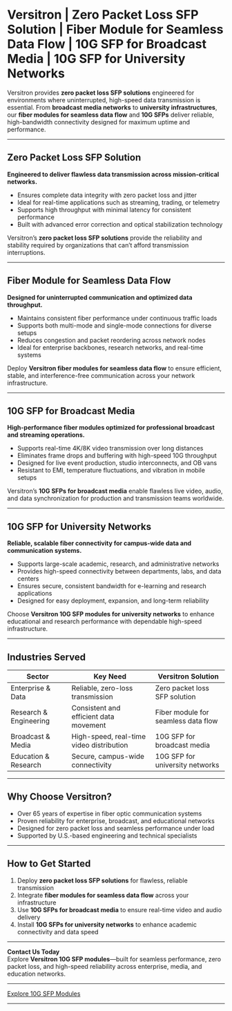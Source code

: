 # Versitron | Zero Packet Loss SFP Solution | Fiber Module for Seamless Data Flow | 10G SFP for Broadcast Media | 10G SFP for University Networks

Versitron provides **zero packet loss SFP solutions** engineered for environments where uninterrupted, high-speed data transmission is essential. From **broadcast media networks** to **university infrastructures**, our **fiber modules for seamless data flow** and **10G SFPs** deliver reliable, high-bandwidth connectivity designed for maximum uptime and performance.

---

## Zero Packet Loss SFP Solution

**Engineered to deliver flawless data transmission across mission-critical networks.**

- Ensures complete data integrity with zero packet loss and jitter  
- Ideal for real-time applications such as streaming, trading, or telemetry  
- Supports high throughput with minimal latency for consistent performance  
- Built with advanced error correction and optical stabilization technology  

Versitron’s **zero packet loss SFP solutions** provide the reliability and stability required by organizations that can’t afford transmission interruptions.

---

## Fiber Module for Seamless Data Flow

**Designed for uninterrupted communication and optimized data throughput.**

- Maintains consistent fiber performance under continuous traffic loads  
- Supports both multi-mode and single-mode connections for diverse setups  
- Reduces congestion and packet reordering across network nodes  
- Ideal for enterprise backbones, research networks, and real-time systems  

Deploy **Versitron fiber modules for seamless data flow** to ensure efficient, stable, and interference-free communication across your network infrastructure.

---

## 10G SFP for Broadcast Media

**High-performance fiber modules optimized for professional broadcast and streaming operations.**

- Supports real-time 4K/8K video transmission over long distances  
- Eliminates frame drops and buffering with high-speed 10G throughput  
- Designed for live event production, studio interconnects, and OB vans  
- Resistant to EMI, temperature fluctuations, and vibration in mobile setups  

Versitron’s **10G SFPs for broadcast media** enable flawless live video, audio, and data synchronization for production and transmission teams worldwide.

---

## 10G SFP for University Networks

**Reliable, scalable fiber connectivity for campus-wide data and communication systems.**

- Supports large-scale academic, research, and administrative networks  
- Provides high-speed connectivity between departments, labs, and data centers  
- Ensures secure, consistent bandwidth for e-learning and research applications  
- Designed for easy deployment, expansion, and long-term reliability  

Choose **Versitron 10G SFP modules for university networks** to enhance educational and research performance with dependable high-speed infrastructure.

---

## Industries Served

| Sector                  | Key Need                                 | Versitron Solution                       |
|--------------------------|-------------------------------------------|------------------------------------------|
| Enterprise & Data        | Reliable, zero-loss transmission          | Zero packet loss SFP solution            |
| Research & Engineering   | Consistent and efficient data movement    | Fiber module for seamless data flow      |
| Broadcast & Media        | High-speed, real-time video distribution  | 10G SFP for broadcast media              |
| Education & Research     | Secure, campus-wide connectivity          | 10G SFP for university networks          |

---

## Why Choose Versitron?

- Over 65 years of expertise in fiber optic communication systems  
- Proven reliability for enterprise, broadcast, and educational networks  
- Designed for zero packet loss and seamless performance under load  
- Supported by U.S.-based engineering and technical specialists  

---

## How to Get Started

1. Deploy **zero packet loss SFP solutions** for flawless, reliable transmission  
2. Integrate **fiber modules for seamless data flow** across your infrastructure  
3. Use **10G SFPs for broadcast media** to ensure real-time video and audio delivery  
4. Install **10G SFPs for university networks** to enhance academic connectivity and data speed  

---

**Contact Us Today**  
Explore **Versitron 10G SFP modules**—built for seamless performance, zero packet loss, and high-speed reliability across enterprise, media, and education networks.  

---

[Explore 10G SFP Modules](https://www.versitron.com/collections/10gb-sfp-modules)

---
